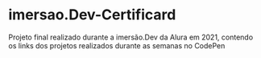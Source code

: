 # imersao.Dev-Certificard
Projeto final realizado durante a imersão.Dev da Alura em 2021, contendo os links dos projetos realizados durante as semanas no CodePen
